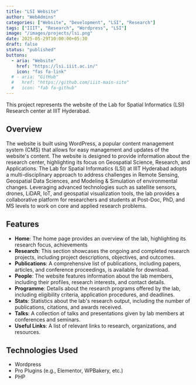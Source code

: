 ```yaml
---
title: "LSI Website"
author: "WebAdmins"
categories: ["Website", "Development", "LSI", "Research"]
tags: ["IIIT", "Research", "Wordpress", "LSI"]
image: "/images/projects/lsi.png"
date: 2025-05-29T10:00:00+05:30
draft: false
status: "published"
buttons:
  - aria: "Website"
    href: "https://lsi.iiit.ac.in/"
    icon: "fas fa-link"
  # - aria: "GitHub"
  #   href: "https://github.com/iiit-main-site"
  #   icon: "fab fa-github"
---
```


This project represents the website of the Lab for Spatial Informatics (LSI) Research center at IIIT Hyderabad.

## Overview

The website is built using WordPress, a popular content management system (CMS) that allows for easy management and updates of the website's content. The website is designed to provide information about the research center, highlighting its focus on Geospatial Science, Research, and Applications. The Lab for Spatial Informatics (LSI) at IIIT Hyderabad adopts a multi-disciplinary approach to address challenges in Remote Sensing, Geospatial Data Sciences, and Modeling & Simulation of environmental changes. Leveraging advanced technologies such as satellite sensors, drones, LiDAR, IoT, and geospatial visualization tools, the lab provides a collaborative platform for researchers and students at Post-Doc, PhD, and MS levels to work on core and applied research problems.

## Features
<!-- Home, Project/Research, Publications, People, Programme, stats, Talks, useful links-->
- **Home**: The home page provides an overview of the lab, highlighting its research focus, achievements
- **Research**: This section showcases the ongoing and completed research projects, including project descriptions, objectives, and outcomes.
- **Publications**: A comprehensive list of publications, including papers, articles, and conference proceedings, is available for download.
- **People**: The website features information about the lab members, including their profiles, research interests, and contact details.
- **Programme**: Details about the research programs offered by the lab, including eligibility criteria, application procedures, and deadlines.
- **Stats**: Statistics about the lab's research output, including the number of publications, citations, and awards received.
- **Talks**: A collection of talks and presentations given by lab members at conferences and seminars.
- **Useful Links**: A list of relevant links to research, organizations, and resources.

## Technologies Used

- Wordpress
- Pro Plugins (e.g., Elementor, WPBakery, etc.)
- PHP
